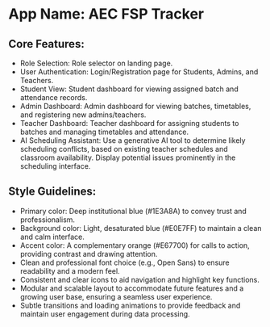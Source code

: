 # **App Name**: AEC FSP Tracker

## Core Features:

- Role Selection: Role selector on landing page.
- User Authentication: Login/Registration page for Students, Admins, and Teachers.
- Student View: Student dashboard for viewing assigned batch and attendance records.
- Admin Dashboard: Admin dashboard for viewing batches, timetables, and registering new admins/teachers.
- Teacher Dashboard: Teacher dashboard for assigning students to batches and managing timetables and attendance.
- AI Scheduling Assistant: Use a generative AI tool to determine likely scheduling conflicts, based on existing teacher schedules and classroom availability. Display potential issues prominently in the scheduling interface.

## Style Guidelines:

- Primary color: Deep institutional blue (#1E3A8A) to convey trust and professionalism.
- Background color: Light, desaturated blue (#E0E7FF) to maintain a clean and calm interface.
- Accent color: A complementary orange (#E67700) for calls to action, providing contrast and drawing attention.
- Clean and professional font choice (e.g., Open Sans) to ensure readability and a modern feel.
- Consistent and clear icons to aid navigation and highlight key functions.
- Modular and scalable layout to accommodate future features and a growing user base, ensuring a seamless user experience.
- Subtle transitions and loading animations to provide feedback and maintain user engagement during data processing.